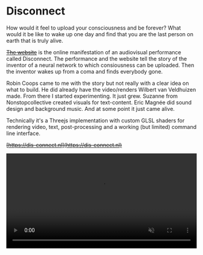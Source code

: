 <!--
  id: 3484
  slug: disconnect
  type: fortpolio
  excerpt: Technical experimentation and development of a site for an audiovisual performance. The site is a three-dimensional environment with custom GLSL shaders for video and audio with subtitles.
  excerptNl: Technische experimentatie en ontwikkeling van een site voor een audiovisuele performance.
De site is een driedimensionale omgeving met aangepaste GLSL-shaders voor video en audio met ondertitels.
  categories: JavaScript, 3D, video, UX, graphic design
  tags: 3D, JavaScript, procedural, WebGL, Webpack, GLSL
  clients: Stichting M31 Foundation
  collaboration: Robin Coops, Suzanne Hoenderboom, Wilbert van Veldhuizen, Eric Magnée, Sytze Schalk
  prizes: 
  headerClassName: no-blur
  thumbnail: 04_video.jpg
  thumbnailVideo: disconnect.mp4
  image: 04_video.jpg
  images: 01_welcome.png, 02_wake-up.jpg, 03_boot-sequence.jpg, 04_video.jpg, 05_medisch-rapport.jpg, 06_glitches.jpg
  inCv: true
  inPortfolio: true
  dateFrom: 2018-09-28
  dateTo: 2019-06-01
-->

# Disconnect

How would it feel to upload your consciousness and be forever? What would it be like to wake up one day and find that you are the last person on earth that is truly alive.

~~[The website](https://dis-connect.nl)~~ is the online manifestation of an audiovisual performance called Disconnect. The performance and the website tell the story of the inventor of a neural network to which consiousness can be uploaded. Then the inventor wakes up from a coma and finds everybody gone.

Robin Coops came to me with the story but not really with a clear idea on what to build. He did already have the video/renders Wilbert van Veldhuizen made. From there I started experimenting. It just grew. Suzanne from Nonstopcollective created visuals for text-content. Eric Magnée did sound design and background music. And at some point it just came alive.

Technically it's a Threejs implementation with custom GLSL shaders for rendering video, text, post-processing and a working (but limited) command line interface.

~~[https://dis-connect.nl](https://dis-connect.nl)~~

<video src="https://res.cloudinary.com/dn1rmdjs5/video/upload/v1597739261/rv/disconnect.mp4" width="100%" autoplay="autoplay" loop="loop" muted="muted">
  <source src="https://res.cloudinary.com/dn1rmdjs5/video/upload/v1597739261/rv/disconnect.mp4" type="video/jpg">
</video>

